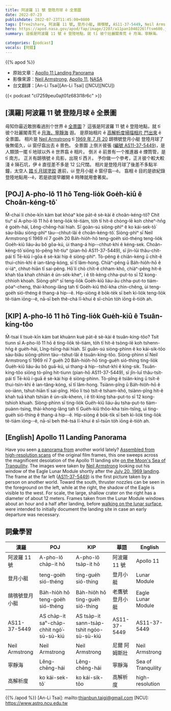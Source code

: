 ```yaml
---
title: 阿波羅 11 號 登陸月球 ê 全景圖
date: 2022-07-23
publishdate: 2022-07-23T11:45:00+0800
tags: [free2share, 阿波羅 11 號, 登月小艇, 鴟鴞號, AS11-37-5449, Neil Armstrong, 月海, 寧靜海, 高解析度, 解析度]
hero: https://apod.nasa.gov/apod/fap/image/2207/a11pan1040226lftsm600.jpg
summary: 這張是阿波羅 11 號 ê 登陸地點，就 tī 彼个壯麗閣青荒 ê 月海，寧靜海。

categories: [podcast]
vocals: [阿錕]
---
```


{{% apod %}}

- 原始文章：[Apollo 11 Landing Panorama](https://apod.nasa.gov/apod/ap220723.html)
- 影像來源：[Neil Armstrong](http://en.wikipedia.org/wiki/Neil_Armstrong), [Apollo 11](https://www.nasa.gov/mission_pages/apollo/apollo-11.html), [NASA](http://www.nasa.gov/)
- 台文翻譯：[An-Li Tsai][An-Li Tsai] ([NCU][NCU])

{{< podcast "cl7259peu0ajt01z683l18r6c" >}}

## [漢羅] 阿波羅 11 號 登陸月球 ê 全景圖
毋知你最近敢捌看過別个世界 ê [全景圖][a panorama from]？
這張是阿波羅 11 號 ê 登陸地點，就 tī 彼个壯麗閣青荒 ê [月海，寧靜海][on the Moon's Sea of Tranquility] 遐。
是原始相片 ê [高解析度掃描相片 鬥出來][Assembled from high-resolution scans] ê 全景圖。
相片是 [Neil Armstrong][Neil Armstrong] tī [1969 年 7 月 20][July 20, 1969 landing] 鴟鴞號登月小艇 登陸月球了後無偌久，ùi 窗仔翕出去 ê 景色。
全景圖 上倒爿彼張 ([編號 AS11-37-5449][AS11-37-5449])，是人類頭一擺 tī 地球以外 ê 世界翕 ê 相片。
倒爿 ê 前景有一个推進器 ê 煙筒管，是 tī 南方。
正爿有鴟鴞號 ê 烏影，出現 tī 西爿。
予你做一个參考，正爿彼个較大較淺 ê 隕石坑，伊 ê 直徑差不多是 12 公尺闊。
相片是登陸月球了後差不多點半鐘，太空人 [踏 tī 月球塗跤][walking on the lunar surface] 進前，ùi 登月小艇 ê 窗仔翕--ê。
翕相 ê 目的是欲紀錄登陸地點用--ê，若是欲提早離開 ê 時陣就用會著矣。


## [POJ] A-pho-lô 11 hō Teng-lio̍k Goe̍h-kiû ê Choân-kéng-tô͘
M̄-chai lí chòe-kīn kám bat khòaⁿ kòe pa̍t-ê sè-kài ê choân-kéng-tô͘?
Chit tiuⁿ sī A-pho-lô 11 hō ê teng-lio̍k tē-tiám, to̍h tī hit-ê chòng-lē koh chheⁿ-hn̄g ê goe̍h-hái, Lêng-chēng-hái hiah.
Sī goân-sú siòng-phìⁿ ê ko kái-sek-tō͘ sàu-biâu siòng-phìⁿ tàu--chhut-lâi ê choân-kéng-tô͘.
Siòng-phìⁿ sī Neil Armstrong tī 1969 nî 7 goe̍h 20 Ba̍h-hio̍h-hō teng-goe̍h sió-théng teng-lio̍k Goe̍h-kiû liáu-āu bô gōa-kú, ùi thang-á hip--chhut-khì ê kéng-sek.
Choân-kéng-tô͘ siōng tò-pêng hit-tiuⁿ (pian-hō AS11-37-5449), sī jîn-lūi thâu-chi̍t-pái tī Tē-kiû í-gōa ê sè-kài hip ê siòng-phìⁿ.
Tò-pêng ê chiân-kéng ū chi̍t-ê thui-chìn-khì ê ian-tâng-kóng, sī tī lâm-hong.
Chiàⁿ-pêng ū Ba̍h-hio̍h-hō ê o͘-iáⁿ, chhut-hiān tī sai-pêng.
Hō͘ lí chò chi̍t-ê chham-khó, chiàⁿ-pêng hit-ê khah tōa khah chhián ê ún-se̍k-kheⁿ, i ê ti̍t-kèng chha-put-to sī 12 kong-chhioh khoah.
Siòng-phìⁿ sī teng-lio̍k Goe̍h-kiû liáu-āu chha-put-to tiám-pòaⁿ-cheng, thài-khong-lâng tah tī Goe̍h-kiû thô͘-kha chìn-chêng, ùi teng-goe̍h sió-théng ê thang-á hip--ê.
Hip-siòng ê bo̍k-te̍k sī beh kì-lio̍k teng-lio̍k tē-tiám iōng--ê, nā-sī beh thê-chá lī-khui ê sî-chūn to̍h iōng ē-tio̍h ah.

## [KIP] A-pho-lô 11 hō Ting-lio̍k Gue̍h-kiû ê Tsuân-kíng-tôo
M̄-tsai lí tsuè-kīn kám bat khuànn kuè pa̍t-ê sè-kài ê tsuân-kíng-tôo?
Tsit tiunn sī A-pho-lô 11 hō ê ting-lio̍k tē-tiám, to̍h tī hit-ê tsòng-lē koh tshenn-hn̄g ê gue̍h-hái, Lîng-tsīng-hái hiah.
Sī guân-sú siòng-phìnn ê ko kái-sik-tōo sàu-biâu siòng-phìnn tàu--tshut-lâi ê tsuân-kíng-tôo.
Siòng-phìnn sī Neil Armstrong tī 1969 nî 7 gue̍h 20 Ba̍h-hio̍h-hō ting-gue̍h sió-thíng ting-lio̍k Gue̍h-kiû liáu-āu bô guā-kú, uì thang-á hip--tshut-khì ê kíng-sik.
Tsuân-kíng-tôo siōng tò-pîng hit-tiunn (pian-hō AS11-37-5449), sī jîn-luī thâu-tsi̍t-pái tī Tē-kiû í-guā ê sè-kài hip ê siòng-phìnn.
Tò-pîng ê tsiân-kíng ū tsi̍t-ê thui-tsìn-khì ê ian-tâng-kóng, sī tī lâm-hong.
Tsiànn-pîng ū Ba̍h-hio̍h-hō ê oo-iánn, tshut-hiān tī sai-pîng.
Hōo lí tsò tsi̍t-ê tsham-khó, tsiànn-pîng hit-ê khah tuā khah tshián ê ún-si̍k-khenn, i ê ti̍t-kìng tsha-put-to sī 12 kong-tshioh khuah.
Siòng-phìnn sī ting-lio̍k Gue̍h-kiû liáu-āu tsha-put-to tiám-puànn-tsing, thài-khong-lâng tah tī Gue̍h-kiû thôo-kha tsìn-tsîng, uì ting-gue̍h sió-thíng ê thang-á hip--ê.
Hip-siòng ê bo̍k-ti̍k sī beh kì-lio̍k ting-lio̍k tē-tiám iōng--ê, nā-sī beh thê-tsá lī-khui ê sî-tsūn to̍h iōng ē-tio̍h ah.

## [English] Apollo 11 Landing Panorama

Have you seen [a panorama from][a panorama from] another world lately?
[Assembled from high-resolution scans][Assembled from high-resolution scans] of the original film frames, this one sweeps across the magnificent desolation of the Apollo 11 landing site [on the Moon's Sea of Tranquility][on the Moon's Sea of Tranquility].
The images were taken by [Neil Armstrong][Neil Armstrong] looking out his window of the Eagle Lunar Module shortly after the [July 20, 1969 landing][July 20, 1969 landing].
The frame at the far left ([AS11-37-5449][AS11-37-5449]) is the first picture taken by a person on another world.
Toward the south, thruster nozzles can be seen in the foreground on the left, while at the right, the shadow of the Eagle is visible to the west.
For scale, the large, shallow crater on the right has a diameter of about 12 meters.
Frames taken from the Lunar Module windows about an hour and a half after landing, before [walking on the lunar surface][walking on the lunar surface], were intended to initially document the landing site in case an early departure was necessary.

## 詞彙學習

|漢羅|POJ|KIP|華語|English|
|-|-|-|-|-|
|阿波羅 11 號|A-pho-lô cha̍p-it hō|A-pho-lô tsa̍p-it hō|阿波羅 11 號|Apollo 11|
|登月小艇|teng-goe̍h sió-théng|ting-gue̍h sió-thíng|登月小艇|Lunar Module|
|鴟鴞號登月小艇|Ba̍h-hio̍h hō teng-goe̍h sió-théng|Ba̍h-hio̍h hō ting-gue̍h sió-thíng|老鷹號登月小艇|Eagle Lunar Module|
|AS11-37-5449|AS cha̍p-it saⁿ-cha̍p-chhit ngó͘-sù-sù-kiú|AS tsa̍p-it sann-tsa̍p-tshit ngóo-sù-sù-kiú|AS11-37-5449|AS11-37-5449|
|Neil Armstrong|Neil Armstrong|Neil Armstrong|尼爾 阿姆斯壯|Neil Armstrong|
|寧靜海|Lêng-chēng-hái|Lêng-chēng-hái|寧靜海|Sea of Tranquility|
|高解析度|ko kái-sek-tō͘|ko kái-sik-tōo|高解析度|high-resolution|

{{% /apod %}}
[An-Li Tsai]: mailto:thianbun.taigi@gmail.com
[NCU]: https://www.astro.ncu.edu.tw

[copyright]: https://apod.nasa.gov/apod/fap/lib/about_apod.html#srapply

[a panorama from]:https://www.nasa.gov/feature/jpl/nasa-s-perseverance-scouts-mars-sample-return-campaign-landing-sites
[Assembled from high-resolution scans]:http://www.hq.nasa.gov/alsj/a11/images11.html#a11pan5449-53
[on the Moon's Sea of Tranquility]:https://apod.nasa.gov/apod/ap190719.html
[Neil Armstrong]:https://en.wikipedia.org/wiki/Neil_Armstrong
[July 20, 1969 landing]:https://www.nasa.gov/mission_pages/apollo/apollo-11.html
[AS11-37-5449]:http://www.hq.nasa.gov/alsj/a11/images11.html#5449
[walking on the lunar surface]:http://www.hq.nasa.gov/alsj/a11/a11.html
